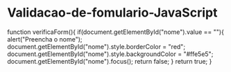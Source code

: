 # Validacao-de-fomulario-JavaScript

function verificaForm(){
  if(document.getElementById("nome").value == ""){
	alert("Preencha o nome");
	document.getElementById("nome").style.borderColor = "red";
	document.getElementById("nome").style.backgroundColor = "#ffe5e5";
	document.getElementById("nome").focus();
    return false;
  }
  return true;
}
